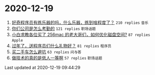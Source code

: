 # 2020-12-19

<!-- BEGIN -->
1. [好奇程序员有练乐器的吗，什么乐器，练到啥程度了？](https://www.v2ex.com/t/736641) ``210 replies`` ``音乐``
1. [你们公司是怎么考勤的](https://www.v2ex.com/t/736660) ``121 replies`` ``职场话题``
1. [小白求教各位买了 256mac 的老大哥们，如何优化磁盘空间?](https://www.v2ex.com/t/736679) ``87 replies`` ``Apple``
1. [过年了，送程序员们什么礼物好？](https://www.v2ex.com/t/736680) ``81 replies`` ``程序员``
1. [买二手车怎么避坑](https://www.v2ex.com/t/736668) ``63 replies`` ``问与答``
1. [做技术的真的是低人一等啊](https://www.v2ex.com/t/736749) ``57 replies`` ``职场话题``

Last updated at 2020-12-19 09:44:29
<!-- END -->
